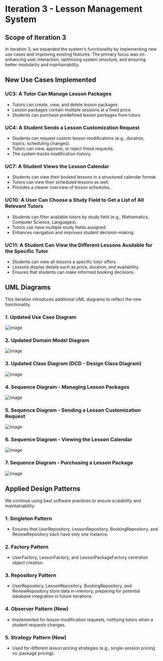 # Iteration 3 - Lesson Management System

## Scope of Iteration 3

In Iteration 3, we expanded the system's functionality by implementing new use cases and improving existing features. The primary focus was on enhancing user interaction, optimizing system structure, and ensuring better modularity and maintainability.

## New Use Cases Implemented

### UC3: A Tutor Can Manage Lesson Packages

- Tutors can create, view, and delete lesson packages.
- Lesson packages contain multiple sessions at a fixed price.
- Students can purchase predefined lesson packages from tutors.

### UC4: A Student Sends a Lesson Customization Request

- Students can request custom lesson modifications (e.g., duration, topics, scheduling changes).
- Tutors can view, approve, or reject these requests.
- The system tracks modification history.

### UC7: A Student Views the Lesson Calendar

- Students can view their booked lessons in a structured calendar format.
- Tutors can view their scheduled lessons as well.
- Provides a clearer overview of lesson schedules.

### UC10: A User Can Choose a Study Field to Get a List of All Relevant Tutors

- Students can filter available tutors by study field (e.g., Mathematics, Computer Science, Languages).
- Tutors can have multiple study fields assigned.
- Enhances navigation and improves student decision-making.

### UC11: A Student Can View the Different Lessons Available for the Specific Tutor

- Students can view all lessons a specific tutor offers.
- Lessons display details such as price, duration, and availability.
- Ensures that students can make informed booking decisions.

## UML Diagrams

This iteration introduces additional UML diagrams to reflect the new functionality.

### 1. Updated Use Case Diagram

![image](./Diagrams/Use_Case_Diagram_Iteration3.png)

### 2. Updated Domain Model Diagram

![image](./Diagrams/Domain_Model_Diagram_Iteration3.png)

### 3. Updated Class Diagram (DCD - Design Class Diagram)

![image](./Diagrams/Class_Diagram_Iteration3.png)

### 4. Sequence Diagram - Managing Lesson Packages

![image](./Diagrams/Sequence_Diagram_Managing_Packages_Iteration3.png)

### 5. Sequence Diagram - Sending a Lesson Customization Request

![image](./Diagrams/Sequence_Diagram_Customization_Request_Iteration3.png)

### 6. Sequence Diagram - Viewing the Lesson Calendar

![image](./Diagrams/Sequence_Diagram_Lesson_Calendar_Iteration3.png)

### 7. Sequence Diagram - Purchasing a Lesson Package

![image](./Diagrams/Sequence_Diagram_Purchase_Package_Iteration3.png)

## Applied Design Patterns

We continue using best software practices to ensure scalability and maintainability.

### 1. Singleton Pattern

- Ensures that UserRepository, LessonRepository, BookingRepository, and ReviewRepository each have only one instance.

### 2. Factory Pattern

- UserFactory, LessonFactory, and LessonPackageFactory centralize object creation.

### 3. Repository Pattern

- UserRepository, LessonRepository, BookingRepository, and ReviewRepository store data in-memory, preparing for potential database integration in future iterations.

### 4. Observer Pattern (New)

- Implemented for lesson modification requests, notifying tutors when a student requests changes.

### 5. Strategy Pattern (New)

- Used for different lesson pricing strategies (e.g., single-session pricing vs. package pricing).
